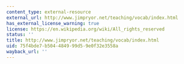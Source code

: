 ```yaml
---
content_type: external-resource
external_url: http://www.jimpryor.net/teaching/vocab/index.html
has_external_license_warning: true
license: https://en.wikipedia.org/wiki/All_rights_reserved
status: ''
title: http://www.jimpryor.net/teaching/vocab/index.html
uid: 75f4bde7-b504-4849-99d5-9e0f32e3558a
wayback_url: ''
---
```

